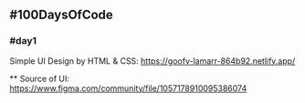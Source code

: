 ## #100DaysOfCode
### #day1

Simple UI Design by HTML & CSS:
https://goofy-lamarr-864b92.netlify.app/

** Source of UI: https://www.figma.com/community/file/1057178910095386074